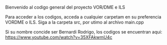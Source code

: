 Bienvenido al codigo general del proyecto VOR/DME e ILS

Para acceder a los codigos, acceda a cualquier carpetam en su preferencia VORDME o ILS. Siga a la carpeta src, por utimo al archivo main.cpp

Si su nombre concide ser Bernardi Rodrigo, los codigos se encuentran aqui: https://www.youtube.com/watch?v=35XFAkwmU4c
